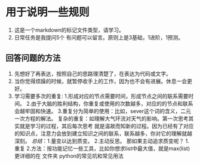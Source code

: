 # 用于说明一些规则

1. 这是一个markdown的标记文件类型，请学习。
2. 日常任务是我提问5个 有问题可以留言。原则上是3基础，1进阶，1预测。

## 回答问题的方法

1. 先想好了再表达，按照自己的思路理清楚了，在表达为代码或文字。
2. 当你觉得烦躁的时候，就暂停收手上的工作，因为也不会有进展。休息一会更好。
3. 学习需要多次的重复: 1.形成对应的节点需要时间，形成节点之间的联系需要时间。
                     2.由于大脑的胜利结构，你重复或使用的次数越多，对应的的节点和联系会越牢固和快速。
                     3.重复分为简单的使用：比如，sever这个词的含义，二元一次方程的解法。
                        复杂的重复：如理解大气环流对天气的影响。第一次思考其实就是学习的过程，其后每次思考 就是温故而知新的过程。因为已经有了对应的知识点，注意力会放到建立知识之间的联系，联系越多，你对它的理解就越深刻。
                    *总结*：1.量变以达到质变。
                            2.主动反思。
                    那如果主动追求质变呢？
                        1.重复
                        2.方法：按功能记忆一些工具，比如你想求list中最大值，就是max(list)
                        更详细的在 文件夹 python的常见坑和常见用法